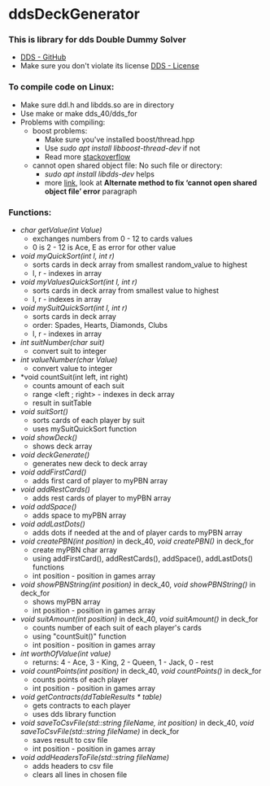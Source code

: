 # ddsDeckGenerator

### This is library for dds Double Dummy Solver
* [DDS - GitHub](https://github.com/dds-bridge)
* Make sure you don't violate its license [DDS - License](https://github.com/dds-bridge/dds/blob/develop/LICENSE)



### To compile code on Linux:
* Make sure ddl.h and libdds.so are in directory
* Use make or make dds_40/dds_for
* Problems with compiling:
	* boost problems:
		* Make sure you've installed boost/thread.hpp
		* Use *sudo apt install libboost-thread-dev* if not
		* Read more [stackoverflow](https://stackoverflow.com/questions/59561902/boost-thread-hpp-no-such-file-or-directory)
	* cannot open shared object file: No such file or directory:
		* *sudo apt install libdds-dev* helps
		* more [link](https://itsfoss.com/solve-open-shared-object-file-quick-tip/), look at **Alternate method to fix ‘cannot open shared object file’ error** paragraph

### Functions:
* *char getValue(int Value)*
	* exchanges numbers from 0 - 12 to cards values
	* 0 is 2 - 12 is Ace, E as error for other value
* *void myQuickSort(int l, int r)*
	* sorts cards in deck array from smallest random_value to highest
	* l, r - indexes in array
* *void myValuesQuickSort(int l, int r)*
	* sorts cards in deck array from smallest value to highest
	* l, r - indexes in array
* *void mySuitQuickSort(int l, int r)*
	* sorts cards in deck array
	* order: Spades, Hearts, Diamonds, Clubs
	* l, r - indexes in array
* *int suitNumber(char suit)*
	* convert suit to integer
* *int valueNumber(char Value)*
	* convert value to integer
* *void countSuit(int left, int right)
	* counts amount of each suit
	* range <left ; right> - indexes in deck array
	* result in suitTable
* *void suitSort()*
	* sorts cards of each player by suit
	* uses mySuitQuickSort function
* *void showDeck()*
	* shows deck array
* *void deckGenerate()*
	* generates new deck to deck array
* *void addFirstCard()*
	* adds first card of player to myPBN array
* *void addRestCards()*
	* adds rest cards of player to myPBN array
* *void addSpace()*
	* adds space to myPBN array
* *void addLastDots()*
	* adds dots if needed at the and of player cards to myPBN array
* *void createPBN(int position)* in deck_40, *void createPBN()* in deck_for
	* create myPBN char array
	* using addFirstCard(), addRestCards(), addSpace(), addLastDots() functions
	* int position - position in games array
* *void showPBNString(int position)* in deck_40, *void showPBNString()* in deck_for
	* shows myPBN array
	* int position - position in games array
* *void suitAmount(int position)* in deck_40, *void suitAmount()* in deck_for
	* counts number of each suit of each player's cards
	* using "countSuit()" function
	* int position - position in games array
* *int worthOfValue(int value)*
	* returns: 4 - Ace, 3 - King, 2 - Queen, 1 - Jack, 0 - rest
* *void countPoints(int position)* in deck_40, *void countPoints()* in deck_for
	* counts points of each player
	* int position - position in games array
* *void getContracts(ddTableResults * table)*
	* gets contracts to each player
	* uses dds library function
* *void saveToCsvFile(std::string fileName, int position)* in deck_40, *void saveToCsvFile(std::string fileName)* in deck_for
	* saves result to csv file
	* int position - position in games array
* *void addHeadersToFile(std::string fileName)*
	* adds headers to csv file
	* clears all lines in chosen file
